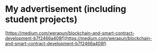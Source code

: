 # My advertisement (including student projects)
[https://medium.com/werapun/blockchain-and-smart-contract-development-b7f2466a408f](https://medium.com/werapun/blockchain-and-smart-contract-development-b7f2466a408f)

